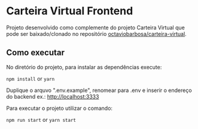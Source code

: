 # Carteira Virtual Frontend

Projeto desenvolvido como complemente do projeto Carteira Virtual que pode ser baixado/clonado no repositório [octaviobarbosa/carteira-virtual](https://github.com/octaviobarbosa/carteira-virtual).

## Como executar

No diretório do projeto, para instalar as dependências execute:

`npm install` or `yarn`

Duplique o arquvo ".env.example", renomear para .env e inserir o endereço do backend ex.: [http://localhost:3333](http://localhost:3333)

Para executar o projeto utilizar o comando:

`npm run start` or `yarn start`
